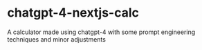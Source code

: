 # chatgpt-4-nextjs-calc
A calculator made using chatgpt-4 with some prompt engineering techniques and minor adjustments

